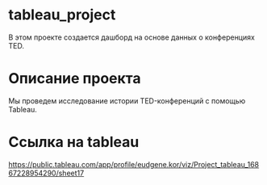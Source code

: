 # tableau_project
В этом проекте создается дашборд на основе данных о конференциях TED.

# Описание проекта
Мы проведем исследование истории TED-конференций с помощью Tableau.

# Ссылка на tableau
https://public.tableau.com/app/profile/eudgene.kor/viz/Project_tableau_16867228954290/sheet17

